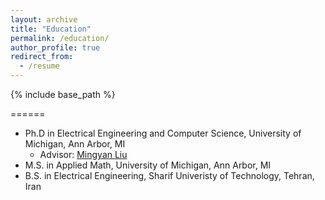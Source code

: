 ```yaml
---
layout: archive
title: "Education"
permalink: /education/
author_profile: true
redirect_from:
  - /resume
---
```


{% include base_path %}


======
* Ph.D in Electrical Engineering and Computer Science, University of Michigan, Ann Arbor, MI
  * Advisor: [Mingyan Liu](https://liu.engin.umich.edu/)
* M.S. in Applied Math, University of Michigan, Ann Arbor, MI
* B.S. in Electrical Engineering, Sharif Univeristy of Technology, Tehran, Iran
